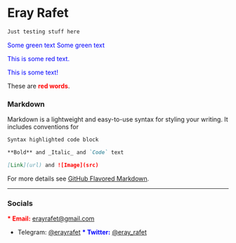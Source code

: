 # Eray Rafet

```diff
Just testing stuff here
```
<font color="blue"> Some green text </font>
<span style="color: blue"> Some green text </span>
<p style='color:blue'>This is some red text.</p>

<font color="blue">This is some text!</font>

These are <b style='color:red'>red words</b>.

### Markdown

Markdown is a lightweight and easy-to-use syntax for styling your writing. It includes conventions for

```markdown
Syntax highlighted code block

**Bold** and _Italic_ and `Code` text

[Link](url) and ![Image](src)
```

For more details see [GitHub Flavored Markdown](https://guides.github.com/features/mastering-markdown/).

---

### Socials

<b style='color:red'>* Email:</b> [erayrafet@gmail.com](erayrafet@gmail.com)
* Telegram: [@erayrafet](https://t.me/erayrafet)
<b style='color:blue'>* Twitter:</b> [@eray_rafet](https://twitter.com/eray_rafet)
